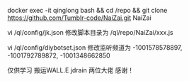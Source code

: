 
docker exec -it qinglong bash && cd /repo && git clone https://github.com/Tumblr-code/NaiZai.git NaiZai

vi /ql/config/jk.json
修改脚本目录为
/ql/repo/NaiZai/xxx.js

vi /ql/config/diybotset.json
修改监听频道为
-1001578578897, -1001792789872, -1001348662850

仅供学习 搬运WALL.E jdrain 两位大佬 感谢！

